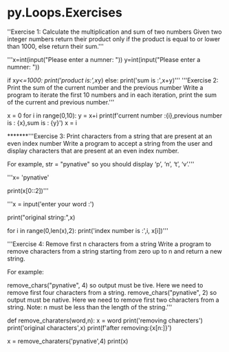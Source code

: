 # py.Loops.Exercises
''Exercise 1: Calculate the multiplication and sum of two numbers
Given two integer numbers return their product only if the product is equal to or lower than 1000, 
else return their sum.'''

'''x=int(input("Please enter a numner: "))
y=int(input("Please enter a numner: "))

if x*y<=1000:
    print('product is:',x*y)
else:
    print('sum is :',x+y)'''
'''Exercise 2: Print the sum of the current number and the previous number
Write a program to iterate the first 10 numbers and in each iteration, 
print the sum of the current and previous number.'''

x = 0
for i in range(0,10):
    y = x+i
    print(f'current number :{i},previous number is : {x},sum is : {y}')
    x = i

*******'''Exercise 3: Print characters from a string that are present at an even index number
Write a program to accept a string from the user and display characters that are present at an even index number.

For example, str = "pynative" so you should display ‘p’, ‘n’, ‘t’, ‘v’.'''

'''x= 'pynative'

print(x[0::2])'''

'''x = input('enter your word :')

print("original string:",x)

for i in range(0,len(x),2):
    print('index number is :',i, x[i])'''

'''Exercise 4: Remove first n characters from a string
Write a program to remove characters from a string starting from zero up to n and return a new string.

For example:

remove_chars("pynative", 4) so output must be tive. Here we need to remove first four characters from a string.
remove_chars("pynative", 2) so output must be native. Here we need to remove first two characters from a string.
Note: n must be less than the length of the string.'''

def remove_charaters(word,n):
    x = word
    print('removing charecters')
    print('original characters',x)
    print(f'after removing:{x[n:]}')

x = remove_charaters('pynative',4)
print(x)
